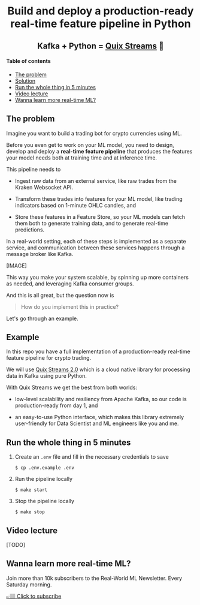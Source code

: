 <!-- <div align="center">
    <a href='https://www.realworldml.xyz/'><img src='./media/rwml_logo.png' width='350'></a>    
</div> -->

<div align="center">
    <h1>Build and deploy a production-ready real-time feature pipeline in Python</h1>
    <h2>Kafka + Python = <a href="https://github.com/quixio/quix-streams">Quix Streams</a> 🚀</h2>
    
</div>

#### Table of contents
* [The problem](#the-problem)
* [Solution](#solution)
* [Run the whole thing in 5 minutes](#run-the-whole-thing-in-5-minutes)
* [Video lecture](#video-lecture)
* [Wanna learn more real-time ML?](#wanna-learn-more-real-time-ml)


## The problem

Imagine you want to build a trading bot for crypto currencies using ML.

Before you even get to work on your ML model, you need to design, develop and deploy a **real-time feature pipeline** that produces the features your model needs both at training time and at inference time.

This pipeline needs to

- Ingest raw data from an external service, like raw trades from the Kraken Websocket API.

- Transform these trades into features for your ML model, like trading indicators based on 1-minute OHLC candles, and

- Store these features in a Feature Store, so your ML models can fetch them both to generate training data, and to generate real-time predictions.

In a real-world setting, each of these steps is implemented as a separate service, and communication between these services happens through a message broker like Kafka.

[IMAGE]

This way you make your system scalable, by spinning up more containers as needed, and leveraging Kafka consumer groups.

And this is all great, but the question now is
> How do you implement this in practice?

Let's go through an example.

## Example

In this repo you have a full implementation of a production-ready real-time feature pipeline for crypto trading.

We will use [Quix Streams 2.0](https://github.com/quixio/quix-streams) which is a cloud native library for processing data in Kafka using pure Python.

With Quix Streams we get the best from both worlds:

- low-level scalability and resiliency from Apache Kafka, so our code is production-ready from day 1, and

- an easy-to-use Python interface, which makes this library extremely user-friendly for Data Scientist and ML engineers like you and me.


## Run the whole thing in 5 minutes

1. Create an `.env` file and fill in the necessary credentials to save 
    ```
    $ cp .env.example .env
    ```

2. Run the pipeline locally
    ```
    $ make start
    ```

3. Stop the pipeline locally
    ```
    $ make stop
    ```

## Video lecture

[TODO]


## Wanna learn more real-time ML?

Join more than 10k subscribers to the Real-World ML Newsletter. Every Saturday morning.

[👉🏽 Click to subscribe](https://www.realworldml.xyz/subscribe)